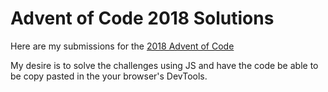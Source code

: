 # Advent of Code 2018 Solutions

Here are my submissions for the [2018 Advent of Code](https://adventofcode.com/2018)

My desire is to solve the challenges using JS and have the code be able to be copy pasted in the your browser's DevTools.

